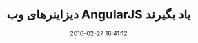 ---
layout: post
title: "دیزاینرهای وب AngularJS یاد بگیرند"
date: 2016-02-27 16:41:12
section: article
tags: js angular
link: "http://www.baboon.ir/%D8%AF%DB%8C%D8%B2%D8%A7%DB%8C%D9%86%D8%B1%D9%87%D8%A7-angularjs-%DB%8C%D8%A7%D8%AF-%D8%A8%DA%AF%DB%8C%D8%B1%D9%86%D8%AF/"
user: "نوید کاشانی"
user_link: "http://navid.kashani.ir/"
---